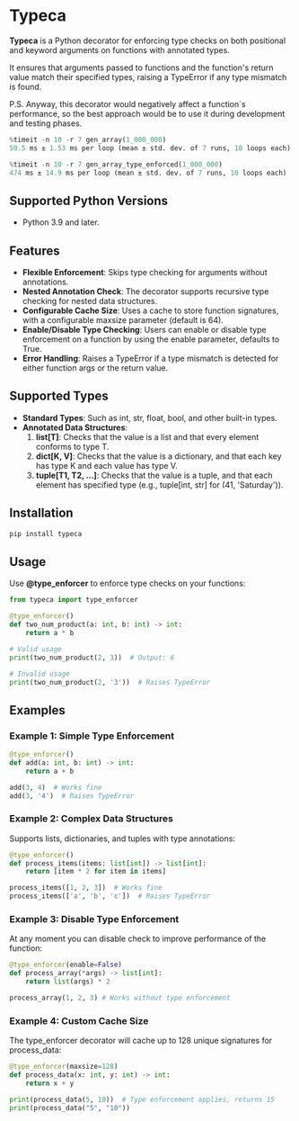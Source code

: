 # Typeca

**Typeca** is a Python decorator for enforcing type checks on both positional and keyword arguments
on functions with annotated types.

It ensures that arguments passed to functions and the function's return value match their specified types, 
raising a TypeError if any type mismatch is found.

P.S. Anyway, this decorator would negatively affect a function`s performance, so the best approach would be to use it 
during development and testing phases.

```python
%timeit -n 10 -r 7 gen_array(1_000_000)
50.5 ms ± 1.53 ms per loop (mean ± std. dev. of 7 runs, 10 loops each)

%timeit -n 10 -r 7 gen_array_type_enforced(1_000_000)
474 ms ± 14.9 ms per loop (mean ± std. dev. of 7 runs, 10 loops each)
```

## Supported Python Versions
* Python 3.9 and later.

## Features
* **Flexible Enforcement**: Skips type checking for arguments without annotations.
* **Nested Annotation Check**: The decorator supports recursive type checking for nested data structures.
* **Configurable Cache Size**: Uses a cache to store function signatures, with a configurable maxsize parameter (default is 64).
* **Enable/Disable Type Checking**: Users can enable or disable type enforcement on a function by using the enable parameter, defaults to True.
* **Error Handling**: Raises a TypeError if a type mismatch is detected for either function args or the return value.

## Supported Types
* **Standard Types**: Such as int, str, float, bool, and other built-in types.
* **Annotated Data Structures**:
  1. **list[T]**: Checks that the value is a list and that every element conforms to type T.
  2. **dict[K, V]**: Checks that the value is a dictionary, and that each key has type K and each value has type V.
  3. **tuple[T1, T2, ...]**: Checks that the value is a tuple, and that each element has specified type (e.g., tuple[int, str] for (41, 'Saturday')).

## Installation

```bash
pip install typeca
```

## Usage
Use **@type_enforcer** to enforce type checks on your functions:

```python
from typeca import type_enforcer 

@type_enforcer()
def two_num_product(a: int, b: int) -> int:
    return a * b

# Valid usage
print(two_num_product(2, 3))  # Output: 6

# Invalid usage
print(two_num_product(2, '3'))  # Raises TypeError
```

## Examples
### Example 1: Simple Type Enforcement

```python
@type_enforcer()
def add(a: int, b: int) -> int:
    return a + b

add(3, 4)  # Works fine
add(3, '4')  # Raises TypeError
```

### Example 2: Complex Data Structures

Supports lists, dictionaries, and tuples with type annotations:

```python
@type_enforcer()
def process_items(items: list[int]) -> list[int]:
    return [item * 2 for item in items]

process_items([1, 2, 3])  # Works fine
process_items(['a', 'b', 'c'])  # Raises TypeError
```

### Example 3: Disable Type Enforcement

At any moment you can disable check to improve performance of the function:

```python
@type_enforcer(enable=False)
def process_array(*args) -> list[int]:
    return list(args) * 2

process_array(1, 2, 3) # Works without type enforcement
```

### Example 4: Custom Cache Size

The type_enforcer decorator will cache up to 128 unique signatures for process_data:

```python
@type_enforcer(maxsize=128)
def process_data(x: int, y: int) -> int:
    return x + y

print(process_data(5, 10))  # Type enforcement applies, returns 15
print(process_data("5", "10")) 
```
